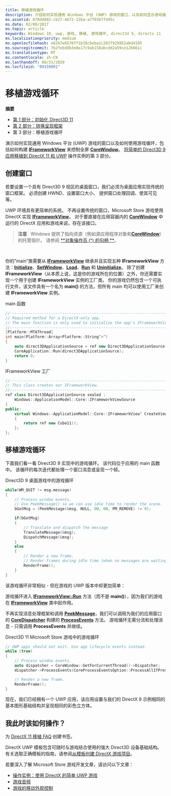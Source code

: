 ```yaml
---
title: 移植游戏循环
description: 介绍如何实现通用 Windows 平台 (UWP) 游戏的窗口，以及如何显示游戏循环，包括如何构建 IFrameworkView 来控制全屏 CoreWindow。
ms.assetid: 070dd802-cb27-4672-12ba-a7f036ff495c
ms.date: 02/08/2017
ms.topic: article
keywords: Windows 10, uwp, 游戏, 移植, 游戏循环, direct3d 9, directx 11
ms.localizationpriority: medium
ms.openlocfilehash: e62b7e6576ff1b39cbeba2c201f929952abd4105
ms.sourcegitcommit: 7b2febddb3e8a17c9ab158abcdd2a59ce126661c
ms.translationtype: MT
ms.contentlocale: zh-CN
ms.lasthandoff: 08/31/2020
ms.locfileid: "89159091"
---
```

# <a name="port-the-game-loop"></a>移植游戏循环



**摘要**

-   [第 1 部分：初始化 Direct3D 11](simple-port-from-direct3d-9-to-11-1-part-1--initializing-direct3d.md)
-   [第 2 部分：转换呈现框架](simple-port-from-direct3d-9-to-11-1-part-2--rendering.md)
-   第 3 部分：移植游戏循环


演示如何实现通用 Windows 平台 (UWP) 游戏的窗口以及如何使用游戏循环，包括如何构建 [**IFrameworkView**](/uwp/api/Windows.ApplicationModel.Core.IFrameworkView) 来控制全屏 [**CoreWindow**](/uwp/api/Windows.UI.Core.CoreWindow)。 [将简单的 Direct3D 9 应用移植到 DirectX 11 和 UWP](walkthrough--simple-port-from-direct3d-9-to-11-1.md) 操作实例的第 3 部分。

## <a name="create-a-window"></a>创建窗口


若要设置一个具有 Direct3D 9 视区的桌面窗口，我们必须为桌面应用实现传统的窗口框架。 必须创建 HWND、设置窗口大小、 提供窗口处理回调、使其可见等。

UWP 环境具有更简单的系统。 不再设置传统的窗口，Microsoft Store 游戏使用 DirectX 实现 [**IFrameworkView**](/uwp/api/Windows.ApplicationModel.Core.IFrameworkView)。 对于要直接在应用容器内的 [**CoreWindow**](/uwp/api/Windows.UI.Core.CoreWindow) 中运行的 DirectX 应用和游戏来说，存在该接口。

> **注意**   Windows 提供了指向资源（例如源应用程序对象和[**CoreWindow**](/uwp/api/Windows.UI.Core.CoreWindow)）的托管指针。 请参阅 [**对象操作员 (^) 的句柄 **](/cpp/extensions/handle-to-object-operator-hat-cpp-component-extensions)。

 

你的“main”类需要从 [**IFrameworkView**](/uwp/api/Windows.ApplicationModel.Core.IFrameworkView) 继承并且实现五种 **IFrameworkView** 方法：[**Initialize**](/uwp/api/windows.applicationmodel.core.iframeworkview.initialize)、[**SetWindow**](/uwp/api/windows.applicationmodel.core.iframeworkview.setwindow)、[**Load**](/uwp/api/windows.applicationmodel.core.iframeworkview.load)、[**Run**](/uwp/api/windows.applicationmodel.core.iframeworkview.run) 和 [**Uninitialize**](/uwp/api/windows.applicationmodel.core.iframeworkview.uninitialize)。 除了创建 **IFrameworkView**（从本质上说，这是你的游戏所在的位置）之外，你还需要实现一个用于创建 **IFrameworkView** 实例的工厂类。 你的游戏仍然包含一个可执行文件，该文件具有一个名为 **main()** 的方法，但所有 main 均可以使用工厂来创建 **IFrameworkView** 实例。

main 函数

```cpp
//-----------------------------------------------------------------------------
// Required method for a DirectX-only app.
// The main function is only used to initialize the app's IFrameworkView class.
//-----------------------------------------------------------------------------
[Platform::MTAThread]
int main(Platform::Array<Platform::String^>^)
{
    auto direct3DApplicationSource = ref new Direct3DApplicationSource();
    CoreApplication::Run(direct3DApplicationSource);
    return 0;
}
```

IFrameworkView 工厂

```cpp
//-----------------------------------------------------------------------------
// This class creates our IFrameworkView.
//-----------------------------------------------------------------------------
ref class Direct3DApplicationSource sealed : 
    Windows::ApplicationModel::Core::IFrameworkViewSource
{
public:
    virtual Windows::ApplicationModel::Core::IFrameworkView^ CreateView()
    {
        return ref new Cube11();
    };
};
```

## <a name="port-the-game-loop"></a>移植游戏循环


下面我们看一看 Direct3D 9 实现中的游戏循环。 该代码位于应用的 main 函数中。 该循环的每次迭代都处理一个窗口消息或呈现一个帧。

Direct3D 9 桌面游戏中的游戏循环

```cpp
while(WM_QUIT != msg.message)
{
    // Process window events.
    // Use PeekMessage() so we can use idle time to render the scene. 
    bGotMsg = (PeekMessage(&msg, NULL, 0U, 0U, PM_REMOVE) != 0);

    if(bGotMsg)
    {
        // Translate and dispatch the message
        TranslateMessage(&msg);
        DispatchMessage(&msg);
    }
    else
    {
        // Render a new frame.
        // Render frames during idle time (when no messages are waiting).
        RenderFrame();
    }
}
```

该游戏循环非常相似 - 但在游戏的 UWP 版本中却更加简单：

游戏循环进入 [**IFrameworkView::Run**](/uwp/api/windows.applicationmodel.core.iframeworkview.run) 方法（而不是 **main()**），因为我们的游戏在 [**IFrameworkView**](/uwp/api/Windows.ApplicationModel.Core.IFrameworkView) 类中起作用。

不再实现消息处理框架和调用 [**PeekMessage**](/windows/desktop/api/winuser/nf-winuser-peekmessagea)，我们可以调用为我们的应用窗口的 [**CoreDispatcher**](/uwp/api/Windows.UI.Core.CoreDispatcher) 构建的 [**ProcessEvents**](/uwp/api/windows.ui.core.coredispatcher.processevents) 方法。 游戏循环无需分流和处理消息 - 只需调用 **ProcessEvents** 并继续。

Direct3D 11 Microsoft Store 游戏中的游戏循环

```cpp
// UWP apps should not exit. Use app lifecycle events instead.
while (true)
{
    // Process window events.
    auto dispatcher = CoreWindow::GetForCurrentThread()->Dispatcher;
    dispatcher->ProcessEvents(CoreProcessEventsOption::ProcessAllIfPresent);

    // Render a new frame.
    RenderFrame();
}
```

现在，我们已经拥有一个 UWP 应用，该应用设置与我们的 DirectX 9 示例相同的基本图形基础结构并呈现相同的彩色立方体。

## <a name="where-do-i-go-from-here"></a>我此时该如何操作？


为 [DirectX 11 移植 FAQ](directx-porting-faq.md) 创建书签。

DirectX UWP 模板包含可随时与游戏结合使用的强大 Direct3D 设备基础结构。 有关选取正确模板的指南，请参阅[从模板创建 DirectX 游戏项目](user-interface.md)。

若要深入了解 Microsoft Store 游戏开发文章，请访问以下文章：

-   [操作实例：使用 DirectX 的简单 UWP 游戏](tutorial--create-your-first-uwp-directx-game.md)
-   [游戏音频](working-with-audio-in-your-directx-game.md)
-   [游戏的移动外观控制](tutorial--adding-move-look-controls-to-your-directx-game.md)

 

 